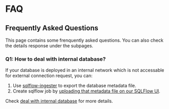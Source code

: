 # FAQ

## Frequently Asked Questions

This page contains some frenquently asked questions. You can also check the details response under the subpages.

### Q1: How to deal with internal database?

If your database is deployed in an internal network which is not accessable for external connection request, you can:

1. Use [sqlflow-ingester](broken-reference) to export the database metadata file.
2. Create sqlflow job by [uploading that metadata file on our SQLFlow UI](../../introduction/ui/job-management/job-sources.md#upload-file).&#x20;

Check [deal with internal database](handling-internal-database.md) for more details.

